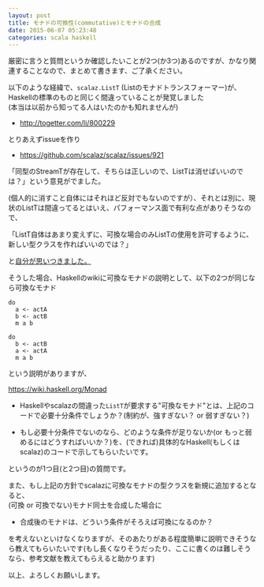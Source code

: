 ```yaml
---
layout: post
title: モナドの可換性(commutative)とモナドの合成
date: 2015-06-07 05:23:48
categories: scala haskell
---
```

<!-- {% raw %} -->
<p>厳密に言うと質問というか確認したいことが2つ(か3つ)あるのですが、かなり関連することなので、まとめて書きます、ご了承ください。</p>

<p>以下のような経緯で、<code>scalaz.ListT</code> (Listのモナドトランスフォーマー)が、Haskellの標準のものと同じく間違っていることが発覚しました<br>
(本当は以前から知ってる人はいたのかも知れませんが)</p>

<ul>
<li><a href="http://togetter.com/li/800229">http://togetter.com/li/800229</a></li>
</ul>

<p>とりあえずissueを作り</p>

<ul>
<li><a href="https://github.com/scalaz/scalaz/issues/921">https://github.com/scalaz/scalaz/issues/921</a></li>
</ul>

<p>「同型のStreamTが存在して、そちらは正しいので、ListTは消せばいいのでは？」という意見がでました。</p>

<p>(個人的に消すこと自体にはそれほど反対でもないのですが）、それとは別に、現状のListTは間違ってるとはいえ、パフォーマンス面で有利な点がありそうなので、</p>

<p>「ListT自体はあまり変えずに、可換な場合のみListTの使用を許可するように、新しい型クラスを作ればいいのでは？」</p>

<p>と<a href="https://github.com/scalaz/scalaz/compare/scalaz:9a99616...xuwei-k:23cb0ef">自分が思いつきました。</a></p>

<p>そうした場合、Haskellのwikiに可換なモナドの説明として、以下の2つが同じなら可換なモナド</p>

<pre><code>do
  a &lt;- actA
  b &lt;- actB
  m a b

do
  b &lt;- actB
  a &lt;- actA
  m a b
</code></pre>

<p>という説明がありますが、</p>

<p><a href="https://wiki.haskell.org/Monad">https://wiki.haskell.org/Monad</a></p>

<ul>
<li><p>Haskellやscalazの間違った<code>ListT</code>が要求する"可換なモナド"とは、上記のコードで必要十分条件でしょうか？(制約が、強すぎない？ or 弱すぎない？)</p></li>
<li><p>もし必要十分条件でないのなら、どのような条件が足りないか(or もっと弱めるにはどうすればいいか？)を、(できれば)具体的なHaskell(もしくはscalaz)のコードで示してもらいたいです。</p></li>
</ul>

<p>というのが1つ目(と2つ目)の質問です。</p>

<p>また、もし上記の方針でscalazに可換なモナドの型クラスを新規に追加するとなると、<br>
(可換 or 可換でない)モナド同士を合成した場合に</p>

<ul>
<li>合成後のモナドは、どういう条件がそろえば可換になるのか？</li>
</ul>

<p>を考えないといけなくなりますが、そのあたりがある程度簡単に説明できそうなら教えてもらいたいです(もし長くなりそうだったり、ここに書くのは難しそうなら、参考文献を教えてもらえると助かります)</p>

<p>以上、よろしくお願いします。</p>
<!-- {% endraw %} -->

